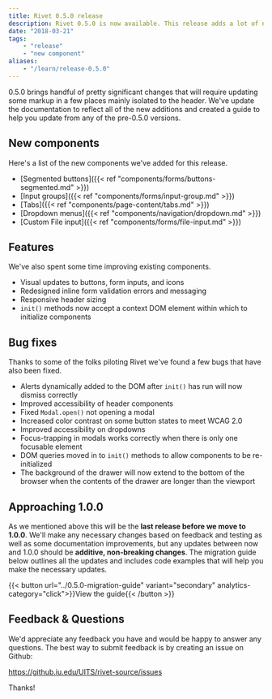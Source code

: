 ```yaml
---
title: Rivet 0.5.0 release
description: Rivet 0.5.0 is now available. This release adds a lot of new components and improves existing ones.
date: "2018-03-21"
tags:
    - "release"
    - "new component"
aliases:
    - "/learn/release-0.5.0"
---
```

0.5.0 brings handful of pretty significant changes that will require updating some markup in a few places mainly isolated to the header. We've update the documentation to reflect all of the new additions and created a guide to help you update from any of the pre-0.5.0 versions.

## New components
Here's a list of the new components we've added for this release.

- [Segmented buttons]({{< ref "components/forms/buttons-segmented.md" >}})
- [Input groups]({{< ref "components/forms/input-group.md" >}})
- [Tabs]({{< ref "components/page-content/tabs.md" >}})
- [Dropdown menus]({{< ref "components/navigation/dropdown.md" >}})
- [Custom File input]({{< ref "components/forms/file-input.md" >}})

## Features
We've also spent some time improving existing components.

- Visual updates to buttons, form inputs, and icons
- Redesigned inline form validation errors and messaging
- Responsive header sizing
- `init()` methods now accept a context DOM element within which to initialize components

## Bug fixes
Thanks to some of the folks piloting Rivet we've found a few bugs that have also been fixed.

- Alerts dynamically added to the DOM after `init()` has run will now dismiss correctly
- Improved accessibility of header components
- Fixed `Modal.open()` not opening a modal
- Increased color contrast on some button states to meet WCAG 2.0
- Improved accessibility on dropdowns
- Focus-trapping in modals works correctly when there is only one focusable element
- DOM queries moved in to `init()` methods to allow components to be re-initialized
- The background of the drawer will now extend to the bottom of the browser when the contents of the drawer are longer than the viewport

## Approaching 1.0.0
As we mentioned above this will be the **last release before we move to 1.0.0**. We'll make any necessary changes based on feedback and testing as well as some documentation improvements, but any updates between now and 1.0.0 should be **additive, non-breaking changes**. The migration guide below outlines all the updates and includes code examples that will help you make the necessary updates.

{{< button url="../0.5.0-migration-guide" variant="secondary" analytics-category="click">}}View the guide{{< /button >}}

## Feedback & Questions
We'd appreciate any feedback you have and would be happy to answer any questions. The best way to submit feedback is by creating an issue on Github:

https://github.iu.edu/UITS/rivet-source/issues

Thanks!